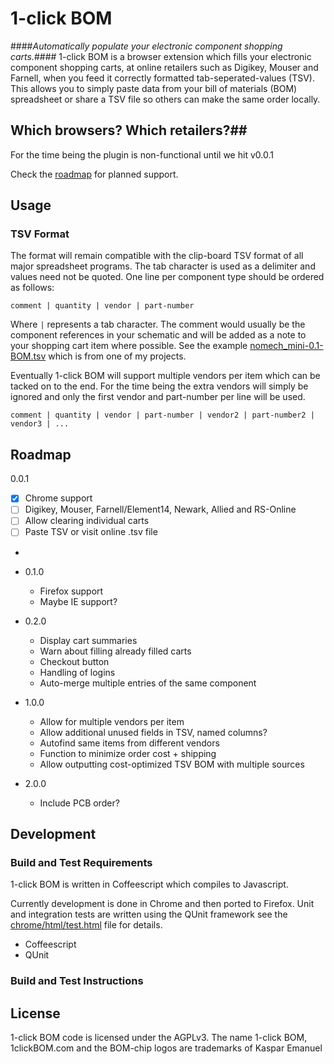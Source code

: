 # 1-click BOM #
####_Automatically populate your electronic component shopping carts._####
1-click BOM is a browser extension which fills your electronic component shopping carts, at online retailers such as Digikey, Mouser and Farnell, when you feed it correctly formatted tab-seperated-values (TSV). This allows you to simply paste data from your bill of materials (BOM) spreadsheet or share a TSV file so others can make the same order locally.

## Which browsers? Which retailers?##

For the time being the plugin is non-functional until we hit v0.0.1

Check the [roadmap](#roadmap) for planned support.

## Usage ##

### TSV Format ###
The format will remain compatible with the clip-board TSV format of all major spreadsheet programs. The tab character is used as a delimiter and values need not be quoted. One line per component type should be ordered as follows:

    comment | quantity | vendor | part-number

Where ``` | ``` represents a tab character. The comment would usually be the component references in your schematic and will be added as a note to your shopping cart item where possible.
See the example [nomech_mini-0.1-BOM.tsv](https://github.com/kasbah/1clickBOM/blob/master/nomech_mini-0.1-BOM.tsv) which is from one of my projects.

Eventually 1-click BOM will support multiple vendors per item which can be tacked on to the end. For the time being the extra vendors will simply be ignored and only the first vendor and part-number per line will be used.

    comment | quantity | vendor | part-number | vendor2 | part-number2 | vendor3 | ...


## Roadmap ##

0.0.1


- [x] Chrome support
- [ ] Digikey, Mouser, Farnell/Element14, Newark, Allied and RS-Online
- [ ] Allow clearing individual carts 
- [ ] Paste TSV or visit online .tsv file 
- 



* 0.1.0
    * Firefox support
    * Maybe IE support?

* 0.2.0
    * Display cart summaries
    * Warn about filling already filled carts
    * Checkout button
    * Handling of logins
    * Auto-merge multiple entries of the same component

* 1.0.0
    * Allow for multiple vendors per item
    * Allow additional unused fields in TSV, named columns?
    * Autofind same items from different vendors
    * Function to minimize order cost + shipping
    * Allow outputting cost-optimized TSV BOM with multiple sources

* 2.0.0 
    * Include PCB order? 

## Development ##

### Build and Test Requirements ###

1-click BOM is written in Coffeescript which compiles to Javascript. 

Currently development is done in Chrome and then ported to Firefox. Unit and integration tests are written using the QUnit framework see the [chrome/html/test.html](https://github.com/kasbah/1clickBOM/blob/master/chrome/html/test.html) file for details. 

* Coffeescript
* QUnit

### Build and Test Instructions ###
 
## License ##

1-click BOM code is licensed under the AGPLv3. The name 1-click BOM, 1clickBOM.com and the BOM-chip logos are trademarks of Kaspar Emanuel

